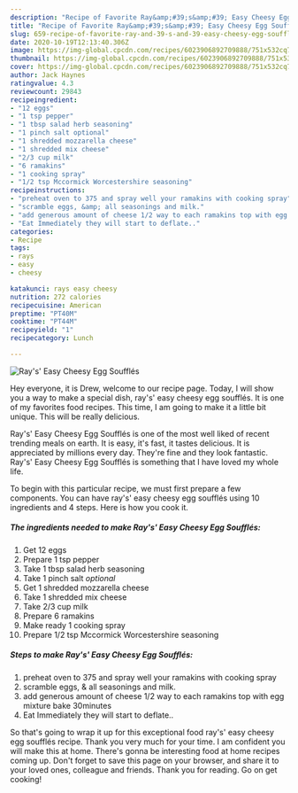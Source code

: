 ```yaml
---
description: "Recipe of Favorite Ray&amp;#39;s&amp;#39; Easy Cheesy Egg Soufflés"
title: "Recipe of Favorite Ray&amp;#39;s&amp;#39; Easy Cheesy Egg Soufflés"
slug: 659-recipe-of-favorite-ray-and-39-s-and-39-easy-cheesy-egg-souffles
date: 2020-10-19T12:13:40.306Z
image: https://img-global.cpcdn.com/recipes/6023906892709888/751x532cq70/rays-easy-cheesy-egg-souffles-recipe-main-photo.jpg
thumbnail: https://img-global.cpcdn.com/recipes/6023906892709888/751x532cq70/rays-easy-cheesy-egg-souffles-recipe-main-photo.jpg
cover: https://img-global.cpcdn.com/recipes/6023906892709888/751x532cq70/rays-easy-cheesy-egg-souffles-recipe-main-photo.jpg
author: Jack Haynes
ratingvalue: 4.3
reviewcount: 29843
recipeingredient:
- "12 eggs"
- "1 tsp pepper"
- "1 tbsp salad herb seasoning"
- "1 pinch salt optional"
- "1 shredded mozzarella cheese"
- "1 shredded mix cheese"
- "2/3 cup milk"
- "6 ramakins"
- "1 cooking spray"
- "1/2 tsp Mccormick Worcestershire seasoning"
recipeinstructions:
- "preheat oven to 375 and spray well your ramakins with cooking spray"
- "scramble eggs, &amp; all seasonings and milk."
- "add generous amount of cheese 1/2 way to each ramakins top with egg mixture bake 30minutes"
- "Eat Immediately they will start to deflate.."
categories:
- Recipe
tags:
- rays
- easy
- cheesy

katakunci: rays easy cheesy 
nutrition: 272 calories
recipecuisine: American
preptime: "PT40M"
cooktime: "PT44M"
recipeyield: "1"
recipecategory: Lunch

---
```



![Ray&#39;s&#39; Easy Cheesy Egg Soufflés](https://img-global.cpcdn.com/recipes/6023906892709888/751x532cq70/rays-easy-cheesy-egg-souffles-recipe-main-photo.jpg)

Hey everyone, it is Drew, welcome to our recipe page. Today, I will show you a way to make a special dish, ray&#39;s&#39; easy cheesy egg soufflés. It is one of my favorites food recipes. This time, I am going to make it a little bit unique. This will be really delicious.

Ray&#39;s&#39; Easy Cheesy Egg Soufflés is one of the most well liked of recent trending meals on earth. It is easy, it's fast, it tastes delicious. It is appreciated by millions every day. They're fine and they look fantastic. Ray&#39;s&#39; Easy Cheesy Egg Soufflés is something that I have loved my whole life.




To begin with this particular recipe, we must first prepare a few components. You can have ray&#39;s&#39; easy cheesy egg soufflés using 10 ingredients and 4 steps. Here is how you cook it.

<!--inarticleads1-->

##### The ingredients needed to make Ray&#39;s&#39; Easy Cheesy Egg Soufflés:

1. Get 12 eggs
1. Prepare 1 tsp pepper
1. Take 1 tbsp salad herb seasoning
1. Take 1 pinch salt *optional*
1. Get 1 shredded mozzarella cheese
1. Take 1 shredded mix cheese
1. Take 2/3 cup milk
1. Prepare 6 ramakins
1. Make ready 1 cooking spray
1. Prepare 1/2 tsp Mccormick Worcestershire seasoning




<!--inarticleads2-->

##### Steps to make Ray&#39;s&#39; Easy Cheesy Egg Soufflés:

1. preheat oven to 375 and spray well your ramakins with cooking spray
1. scramble eggs, &amp; all seasonings and milk.
1. add generous amount of cheese 1/2 way to each ramakins top with egg mixture bake 30minutes
1. Eat Immediately they will start to deflate..




So that's going to wrap it up for this exceptional food ray&#39;s&#39; easy cheesy egg soufflés recipe. Thank you very much for your time. I am confident you will make this at home. There's gonna be interesting food at home recipes coming up. Don't forget to save this page on your browser, and share it to your loved ones, colleague and friends. Thank you for reading. Go on get cooking!

